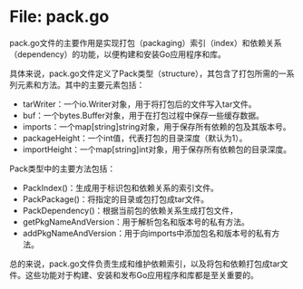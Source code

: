 # File: pack.go

pack.go文件的主要作用是实现打包（packaging）索引（index）和依赖关系（dependency）的功能，以便构建和安装Go应用程序和库。

具体来说，pack.go文件定义了Pack类型（structure），其包含了打包所需的一系列元素和方法。其中的主要元素包括：

- tarWriter：一个io.Writer对象，用于将打包后的文件写入tar文件。
- buf：一个bytes.Buffer对象，用于在打包过程中保存一些缓存数据。
- imports：一个map[string]string对象，用于保存所有依赖的包及其版本号。
- packageHeight：一个int值，代表打包的目录深度（默认为1）。
- importHeight：一个map[string]int对象，用于保存所有依赖包的目录深度。

Pack类型中的主要方法包括：

- PackIndex()：生成用于标识包和依赖关系的索引文件。
- PackPackage()：将指定的目录或包打包成tar文件。
- PackDependency()：根据当前包的依赖关系生成打包文件，
- getPkgNameAndVersion：用于解析包名和版本号的私有方法。
- addPkgNameAndVersion：用于向imports中添加包名和版本号的私有方法。

总的来说，pack.go文件负责生成和维护依赖索引，以及将包和依赖打包成tar文件。这些功能对于构建、安装和发布Go应用程序和库都是至关重要的。

